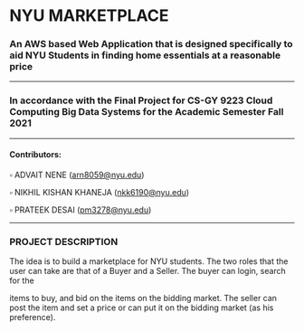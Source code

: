 # NYU MARKETPLACE
### An AWS based Web Application that is designed specifically to aid NYU Students in finding home essentials at a reasonable price
***
### In accordance with the Final Project for CS-GY 9223 Cloud Computing Big Data Systems for the Academic Semester Fall 2021
***
#### Contributors:  
  ▫️ ADVAIT NENE (arn8059@nyu.edu)
  
  ▫️ NIKHIL KISHAN KHANEJA (nkk6190@nyu.edu)
  
  ▫️ PRATEEK DESAI (pm3278@nyu.edu)
***
### PROJECT DESCRIPTION
The idea is to build a marketplace for NYU students. The two roles that the user can take are that of a Buyer and a Seller. The buyer can login, search for the 

items to buy, and bid on the items on the bidding market. The seller can post the item and set a price or can put it on the bidding market (as his preference).
